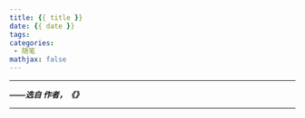 ```yaml
---
title: {{ title }}
date: {{ date }}
tags:
categories:
 - 随笔
mathjax: false
---
```


---
***——选自 作者，《》***

---

